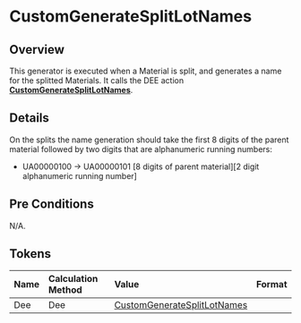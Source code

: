 # CustomGenerateSplitLotNames

## Overview

This generator is executed when a Material is split, and generates a name for the splitted Materials. It calls the DEE action **[CustomGenerateSplitLotNames](/AMSOsram/tecspecs>artifacts>deeactions>CustomGenerateSplitLotNames)**.

## Details

On the splits the name generation should take the first 8 digits of the parent material followed by two digits that are alphanumeric running numbers:

* UA00000100 -> UA00000101 [8 digits of parent material][2 digit alphanumeric running number]

## Pre Conditions

N/A.

## Tokens

| Name             | Calculation Method | Value                                                                                                  | Format |
| :--------------- | :----------------- | :----------------------------------------------------------------------------------------------------- | :----- |
| Dee              | Dee                | [CustomGenerateSplitLotNames](/AMSOsram/tecspecs>artifacts>deeactions>CustomGenerateSplitLotNames) |        |
